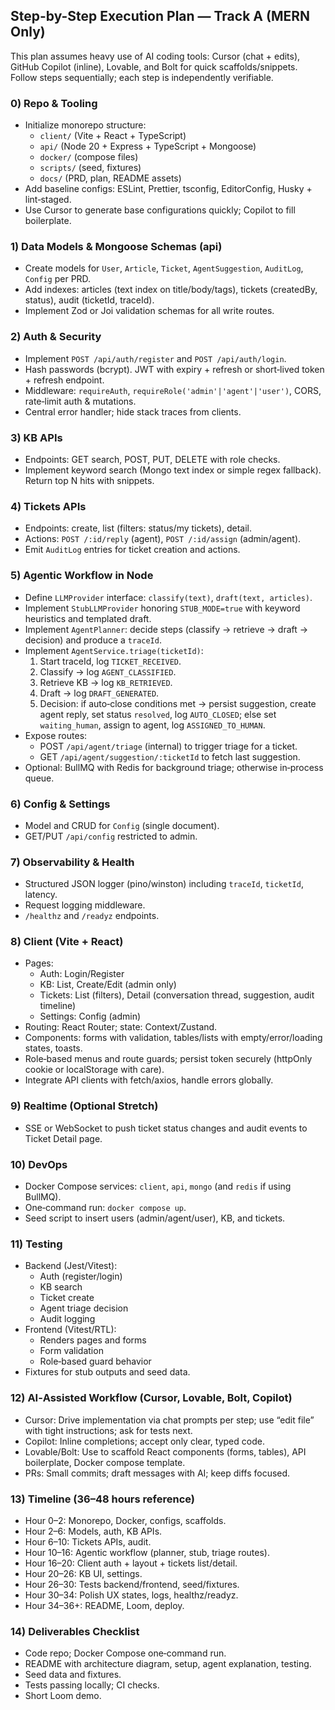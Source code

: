 ## Step-by-Step Execution Plan — Track A (MERN Only)

This plan assumes heavy use of AI coding tools: Cursor (chat + edits), GitHub Copilot (inline), Lovable, and Bolt for quick scaffolds/snippets. Follow steps sequentially; each step is independently verifiable.

### 0) Repo & Tooling
- Initialize monorepo structure:
  - `client/` (Vite + React + TypeScript)
  - `api/` (Node 20 + Express + TypeScript + Mongoose)
  - `docker/` (compose files)
  - `scripts/` (seed, fixtures)
  - `docs/` (PRD, plan, README assets)
- Add baseline configs: ESLint, Prettier, tsconfig, EditorConfig, Husky + lint‑staged.
- Use Cursor to generate base configurations quickly; Copilot to fill boilerplate.

### 1) Data Models & Mongoose Schemas (api)
- Create models for `User`, `Article`, `Ticket`, `AgentSuggestion`, `AuditLog`, `Config` per PRD.
- Add indexes: articles (text index on title/body/tags), tickets (createdBy, status), audit (ticketId, traceId).
- Implement Zod or Joi validation schemas for all write routes.

### 2) Auth & Security
- Implement `POST /api/auth/register` and `POST /api/auth/login`.
- Hash passwords (bcrypt). JWT with expiry + refresh or short‑lived token + refresh endpoint.
- Middleware: `requireAuth`, `requireRole('admin'|'agent'|'user')`, CORS, rate‑limit auth & mutations.
- Central error handler; hide stack traces from clients.

### 3) KB APIs
- Endpoints: GET search, POST, PUT, DELETE with role checks.
- Implement keyword search (Mongo text index or simple regex fallback). Return top N hits with snippets.

### 4) Tickets APIs
- Endpoints: create, list (filters: status/my tickets), detail.
- Actions: `POST /:id/reply` (agent), `POST /:id/assign` (admin/agent).
- Emit `AuditLog` entries for ticket creation and actions.

### 5) Agentic Workflow in Node
- Define `LLMProvider` interface: `classify(text)`, `draft(text, articles)`.
- Implement `StubLLMProvider` honoring `STUB_MODE=true` with keyword heuristics and templated draft.
- Implement `AgentPlanner`: decide steps (classify → retrieve → draft → decision) and produce a `traceId`.
- Implement `AgentService.triage(ticketId)`:
  1. Start traceId, log `TICKET_RECEIVED`.
  2. Classify → log `AGENT_CLASSIFIED`.
  3. Retrieve KB → log `KB_RETRIEVED`.
  4. Draft → log `DRAFT_GENERATED`.
  5. Decision: if auto‑close conditions met → persist suggestion, create agent reply, set status `resolved`, log `AUTO_CLOSED`; else set `waiting_human`, assign to agent, log `ASSIGNED_TO_HUMAN`.
- Expose routes:
  - POST `/api/agent/triage` (internal) to trigger triage for a ticket.
  - GET `/api/agent/suggestion/:ticketId` to fetch last suggestion.
- Optional: BullMQ with Redis for background triage; otherwise in‑process queue.

### 6) Config & Settings
- Model and CRUD for `Config` (single document).
- GET/PUT `/api/config` restricted to admin.

### 7) Observability & Health
- Structured JSON logger (pino/winston) including `traceId`, `ticketId`, latency.
- Request logging middleware.
- `/healthz` and `/readyz` endpoints.

### 8) Client (Vite + React)
- Pages:
  - Auth: Login/Register
  - KB: List, Create/Edit (admin only)
  - Tickets: List (filters), Detail (conversation thread, suggestion, audit timeline)
  - Settings: Config (admin)
- Routing: React Router; state: Context/Zustand.
- Components: forms with validation, tables/lists with empty/error/loading states, toasts.
- Role‑based menus and route guards; persist token securely (httpOnly cookie or localStorage with care).
- Integrate API clients with fetch/axios, handle errors globally.

### 9) Realtime (Optional Stretch)
- SSE or WebSocket to push ticket status changes and audit events to Ticket Detail page.

### 10) DevOps
- Docker Compose services: `client`, `api`, `mongo` (and `redis` if using BullMQ).
- One‑command run: `docker compose up`.
- Seed script to insert users (admin/agent/user), KB, and tickets.

### 11) Testing
- Backend (Jest/Vitest):
  - Auth (register/login)
  - KB search
  - Ticket create
  - Agent triage decision
  - Audit logging
- Frontend (Vitest/RTL):
  - Renders pages and forms
  - Form validation
  - Role‑based guard behavior
- Fixtures for stub outputs and seed data.

### 12) AI‑Assisted Workflow (Cursor, Lovable, Bolt, Copilot)
- Cursor: Drive implementation via chat prompts per step; use “edit file” with tight instructions; ask for tests next.
- Copilot: Inline completions; accept only clear, typed code.
- Lovable/Bolt: Use to scaffold React components (forms, tables), API boilerplate, Docker compose template.
- PRs: Small commits; draft messages with AI; keep diffs focused.

### 13) Timeline (36–48 hours reference)
- Hour 0–2: Monorepo, Docker, configs, scaffolds.
- Hour 2–6: Models, auth, KB APIs.
- Hour 6–10: Tickets APIs, audit.
- Hour 10–16: Agentic workflow (planner, stub, triage routes).
- Hour 16–20: Client auth + layout + tickets list/detail.
- Hour 20–26: KB UI, settings.
- Hour 26–30: Tests backend/frontend, seed/fixtures.
- Hour 30–34: Polish UX states, logs, healthz/readyz.
- Hour 34–36+: README, Loom, deploy.

### 14) Deliverables Checklist
- Code repo; Docker Compose one‑command run.
- README with architecture diagram, setup, agent explanation, testing.
- Seed data and fixtures.
- Tests passing locally; CI checks.
- Short Loom demo.


